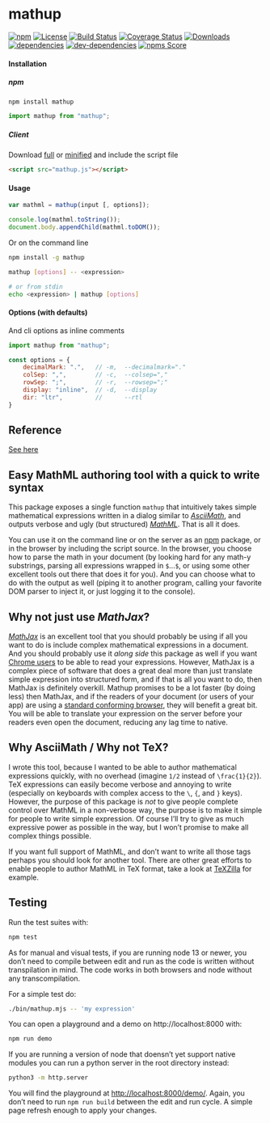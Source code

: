 mathup
======

[![npm](https://img.shields.io/npm/v/mathup.svg)](https://www.npmjs.com/package/mathup)
[![License](https://img.shields.io/npm/l/mathup)](LICENSE)
[![Build Status](https://travis-ci.org/runarberg/mathup.svg?branch=master)](https://travis-ci.org/runarberg/mathup)
[![Coverage Status](https://coveralls.io/repos/github/runarberg/mathup/badge.svg)](https://coveralls.io/github/runarberg/mathup)
[![Downloads](https://img.shields.io/npm/dm/mathup)](https://npm-stat.com/charts.html?package=mathup)  
[![dependencies](https://david-dm.org/runarberg/mathup/status.svg)](https://david-dm.org/runarberg/mathup)
[![dev-dependencies](https://david-dm.org/runarberg/mathup/dev-status.svg)](https://david-dm.org/runarberg/mathup?type=dev)
[![npms Score](https://badges.npms.io/mathup.svg)](https://api.npms.io/v2/package/mathup)

#### Installation ####

##### npm #####

```bash
npm install mathup
```

```js
import mathup from "mathup";
```

##### Client #####

Download
[full](https://raw.githubusercontent.com/runarberg/mathup/gh-pages/dist/mathup.js)
or
[minified](https://raw.githubusercontent.com/runarberg/mathup/gh-pages/dist/mathup.min.js)
and include the script file

```html
<script src="mathup.js"></script>
```

#### Usage ####

```js
var mathml = mathup(input [, options]);

console.log(mathml.toString());
document.body.appendChild(mathml.toDOM());
```

Or on the command line

```bash
npm install -g mathup

mathup [options] -- <expression>

# or from stdin
echo <expression> | mathup [options]
```

#### Options (with defaults) ####

And cli options as inline comments

```js
import mathup from "mathup";

const options = {
    decimalMark: ".",   // -m,  --decimalmark="."
    colSep: ",",        // -c,  --colsep=","
    rowSep: ";",        // -r,  --rowsep=";"
    display: "inline",  // -d,  --display
    dir: "ltr",         //      --rtl
}
```

Reference
---------

[See here](http://runarberg.github.io/mathup/#reference)


Easy MathML authoring tool with a quick to write syntax
-------------------------------------------------------

This package exposes a single function `mathup` that intuitively takes
simple mathematical expressions written in a dialog similar to
[*AsciiMath*](http://asciimath.org/), and outputs verbose and ugly
(but structured) [*MathML*](http://www.w3.org/Math/). That is all it
does.

You can use it on the command line or on the server as an
[npm](http://npmjs.com/) package, or in the browser by including the
script source. In the browser, you choose how to parse the math in
your document (by looking hard for any math-y substrings, parsing all
expressions wrapped in `$`…`$`, or using some other excellent tools
out there that does it for you). And you can choose what to do with
the output as well (piping it to another program, calling your
favorite DOM parser to inject it, or just logging it to the console).


Why not just use *MathJax*?
---------------------------

[*MathJax*](http://www.mathjax.org/) is an excellent tool that you
should probably be using if all you want to do is include complex
mathematical expressions in a document. And you should probably use it
*along side* this package as well if you want
[Chrome users](http://www.chromestatus.com/features/5240822173794304)
to be able to read your expressions. However, MathJax is a complex
piece of software that does a great deal more than just translate
simple expression into structured form, and if that is all you want to
do, then MathJax is definitely overkill. Mathup promises to be a
lot faster (by doing less) then MathJax, and if the readers of your
document (or users of your app) are using a
[standard conforming browser](http://caniuse.com/#feat=mathml), they
will benefit a great bit. You will be able to translate your
expression on the server before your readers even open the document,
reducing any lag time to native.


Why AsciiMath / Why not TeΧ?
----------------------------

I wrote this tool, because I wanted to be able to author mathematical
expressions quickly, with no overhead (imagine `1/2` instead of
`\frac{1}{2}`). TeΧ expressions can easily become verbose and annoying
to write (especially on keyboards with complex access to the `\`, `{`,
and `}` keys). However, the purpose of this package is *not* to give
people complete control over MathML in a non-verbose way, the purpose
is to make it simple for people to write simple expression. Of course
I’ll try to give as much expressive power as possible in the way, but
I won’t promise to make all complex things possible.

If you want full support of MathML, and don’t want to write all those
tags perhaps you should look for another tool. There are other great
efforts to enable people to author MathML in TeX format, take a look
at [TeXZilla](https://github.com/fred-wang/TeXZilla) for example.


Testing
-------

Run the test suites with:

```bash
npm test
```

As for manual and visual tests, if you are running node 13 or newer,
you don’t need to compile between edit and run as the code is written
without transpilation in mind. The code works in both browsers and
node without any transcompilation.

For a simple test do:

```bash
./bin/mathup.mjs -- 'my expression'
```

You can open a playground and a demo on http://localhost:8000 with:

```bash
npm run demo
```

If you are running a version of node that doensn’t yet support native
modules you can run a python server in the root directory instead:

```bash
python3 -m http.server
```

You will find the playground at <http://localhost:8000/demo/>. Again,
you don’t need to run `npm run build` between the edit and run
cycle. A simple page refresh enough to apply your changes.
